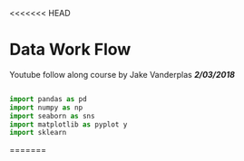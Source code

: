 <<<<<<< HEAD

# **Data Work Flow**
Youtube follow along course by Jake Vanderplas ***2/03/2018***



```python

import pandas as pd
import numpy as np
import seaborn as sns
import matplotlib as pyplot y
import sklearn
```
=======

